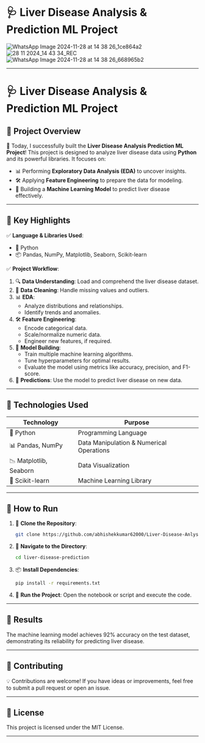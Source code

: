 # 🩺 Liver Disease Analysis & Prediction ML Project
![WhatsApp Image 2024-11-28 at 14 38 26_1ce864a2](https://github.com/user-attachments/assets/12819f07-f6d3-4782-b618-dc7c924c81a3)
![28 11 2024_14 43 34_REC](https://github.com/user-attachments/assets/13384fbf-2b61-4f20-8d34-211ad67ee90c)
![WhatsApp Image 2024-11-28 at 14 38 26_668965b2](https://github.com/user-attachments/assets/25535407-ac2d-419b-93f1-bd24a6c1647c)

---

# 🩺 Liver Disease Analysis & Prediction ML Project

## 📌 Project Overview  
🎉 Today, I successfully built the **Liver Disease Analysis Prediction ML Project**! This project is designed to analyze liver disease data using **Python** and its powerful libraries. It focuses on:  
- 📊 Performing **Exploratory Data Analysis (EDA)** to uncover insights.  
- 🛠️ Applying **Feature Engineering** to prepare the data for modeling.  
- 🤖 Building a **Machine Learning Model** to predict liver disease effectively.  

---

## 🌟 Key Highlights  
✅ **Language & Libraries Used**:  
- 🐍 Python  
- 📦 Pandas, NumPy, Matplotlib, Seaborn, Scikit-learn  

✅ **Project Workflow**:  
1. 🔍 **Data Understanding**: Load and comprehend the liver disease dataset.  
2. 🧹 **Data Cleaning**: Handle missing values and outliers.  
3. 📊 **EDA**:  
   - Analyze distributions and relationships.  
   - Identify trends and anomalies.  
4. 🛠️ **Feature Engineering**:  
   - Encode categorical data.  
   - Scale/normalize numeric data.  
   - Engineer new features, if required.  
5. 🤖 **Model Building**:  
   - Train multiple machine learning algorithms.  
   - Tune hyperparameters for optimal results.  
   - Evaluate the model using metrics like accuracy, precision, and F1-score.  
6. 🧪 **Predictions**: Use the model to predict liver disease on new data.  

---

## 🔧 Technologies Used  
| **Technology**      | **Purpose**                                |  
|----------------------|--------------------------------------------|  
| 🐍 Python            | Programming Language                      |  
| 📊 Pandas, NumPy     | Data Manipulation & Numerical Operations  |  
| 📉 Matplotlib, Seaborn | Data Visualization                      |  
| 🤖 Scikit-learn       | Machine Learning Library                 |  

---

## 📂 How to Run  
1. 💾 **Clone the Repository**:  
   ```bash  
   git clone https://github.com/abhishekkumar62000/Liver-Disease-Anlysis-Prediction-ML-Project.git  
   ```  
2. 📁 **Navigate to the Directory**:  
   ```bash  
   cd liver-disease-prediction  
   ```  
3. 📦 **Install Dependencies**:  
   ```bash  
   pip install -r requirements.txt  
   ```  
4. 🏃 **Run the Project**: Open the notebook or script and execute the code.  

---

## 🎯 Results  
The machine learning model achieves  92% accuracy on the test dataset, demonstrating its reliability for predicting liver disease.  

---

## 🤝 Contributing  
💡 Contributions are welcome! If you have ideas or improvements, feel free to submit a pull request or open an issue.  

---

## 📜 License  
This project is licensed under the MIT License.  

---  
